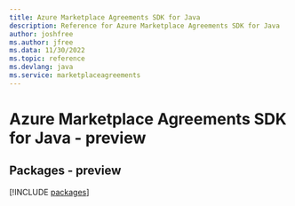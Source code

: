 ```yaml
---
title: Azure Marketplace Agreements SDK for Java
description: Reference for Azure Marketplace Agreements SDK for Java
author: joshfree
ms.author: jfree
ms.data: 11/30/2022
ms.topic: reference
ms.devlang: java
ms.service: marketplaceagreements
---
```

# Azure Marketplace Agreements SDK for Java - preview
## Packages - preview
[!INCLUDE [packages](marketplace-agreements-index.md)]